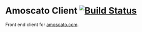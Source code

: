 # Amoscato Client [![Build Status](https://travis-ci.org/namoscato/amoscato-client.svg?branch=master)](https://travis-ci.org/namoscato/amoscato-client)

Front end client for [amoscato.com](http://amoscato.com/).
